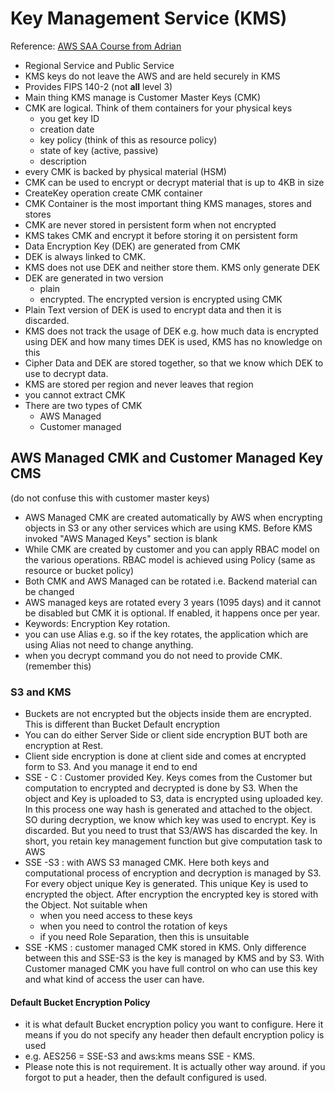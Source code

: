 # Key Management Service (KMS)

Reference: [AWS SAA Course from Adrian](https:://learn.cantrill.io)

* Regional Service and Public Service
* KMS keys do not leave the AWS and are held securely in KMS
* Provides FIPS 140-2 (not **all** level 3)
* Main thing KMS manage is Customer Master Keys (CMK)
* CMK are logical. Think of them containers for your physical keys
  * you get key ID
  * creation date
  * key policy (think of this as resource policy)
  * state of key (active, passive)
  * description
* every CMK is backed by physical material (HSM)
* CMK can be used to encrypt or decrypt material that is up to 4KB in size
* CreateKey operation create CMK container
* CMK Container is the most important thing KMS manages, stores and stores
* CMK are never stored in persistent form when not encrypted
* KMS takes CMK and encrypt it before storing it on persistent form
* Data Encryption Key (DEK) are generated from CMK
* DEK is always linked to CMK.
* KMS does not use DEK and neither store them. KMS only generate DEK
* DEK are generated in two version
  * plain
  * encrypted. The encrypted version is encrypted using CMK
* Plain Text version of DEK is used to encrypt data and then it is discarded.
* KMS does not track the usage of DEK e.g. how much data is encrypted using DEK and how many times DEK is used, KMS has no knowledge on this
* Cipher Data and DEK are stored together, so that we know which DEK to use to decrypt data.
* KMS are stored per region and never leaves that region
* you cannot extract CMK
* There are two types of CMK
  * AWS Managed
  * Customer managed

## AWS Managed CMK and Customer Managed Key CMS
(do not confuse this with customer master keys)

* AWS Managed CMK are created automatically by AWS when encrypting objects in S3 or any other services which are using KMS. Before KMS invoked "AWS Managed Keys" section is blank
* While CMK are created by customer and you can apply RBAC model on the various operations. RBAC model is achieved using Policy (same as resource or bucket policy)
* Both CMK and AWS Managed can be rotated i.e. Backend material can be changed
* AWS managed keys are rotated every 3 years (1095 days) and it cannot be disabled but CMK it is optional. If enabled, it happens once per year.
* Keywords: Encryption Key rotation.
* you can use Alias e.g. so if the key rotates, the application which are using Alias not need to change anything. 
* when you decrypt command you do not need to provide CMK. (remember this)

### S3 and KMS

* Buckets are not encrypted but the objects inside them are encrypted. This is different than Bucket Default encryption
* You can do either Server Side or client side encryption BUT both are encryption at Rest.
* Client side encryption is done at client side and comes at encrypted form to S3. And you manage it end to end
* SSE - C : Customer provided Key. Keys comes from the Customer but computation to encrypted and decrypted is done by S3. When the object and Key is uploaded to S3, data is encrypted using uploaded key. In this process one way hash is generated and attached to the object. SO during decryption, we know which key was used to encrypt. Key is discarded. But you need to trust that S3/AWS has discarded the key. In short, you retain key management function but give computation task to AWS
* SSE -S3 : with AWS S3 managed CMK. Here both keys and computational process of encryption and decryption is managed by S3. For every object unique Key is generated. This unique Key is used to encrypted the object. After encryption the encrypted key is stored with the Object. Not suitable when
  * when you need access to these keys
  * when you need to control the rotation of keys
  * if you need Role Separation, then this is unsuitable
* SSE -KMS : customer managed CMK stored in KMS. Only difference between this and SSE-S3 is the key is managed by KMS and by S3. With Customer managed CMK you have full control on who can use this key and what kind of access the user can have.

#### Default Bucket Encryption Policy

* it is what default Bucket encryption policy you want to configure. Here it means if you do not specify any header then default encryption policy is used
* e.g. AES256 = SSE-S3 and aws:kms means SSE - KMS. 
* Please note this is not requirement. It is actually other way around. if you forgot to put a header, then the default configured is used.